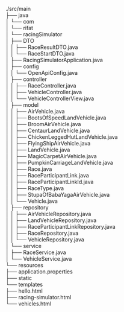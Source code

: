 ./src/main  
├── java  
│   └── com  
│       └── rifat  
│           └── racingSimulator  
│               ├── DTO  
│               │   ├── RaceResultDTO.java  
│               │   └── RaceStartDTO.java  
│               ├── RacingSimulatorApplication.java  
│               ├── config  
│               │   └── OpenApiConfig.java  
│               ├── controller  
│               │   ├── RaceController.java  
│               │   ├── VehicleController.java  
│               │   └── VehicleControllerView.java  
│               ├── model  
│               │   ├── AirVehicle.java  
│               │   ├── BootsOfSpeedLandVehicle.java  
│               │   ├── BroomAirVehicle.java  
│               │   ├── CentaurLandVehicle.java  
│               │   ├── ChickenLeggedHutLandVehicle.java  
│               │   ├── FlyingShipAirVehicle.java  
│               │   ├── LandVehicle.java  
│               │   ├── MagicCarpetAirVehicle.java  
│               │   ├── PumpkinCarriageLandVehicle.java  
│               │   ├── Race.java  
│               │   ├── RaceParticipantLink.java  
│               │   ├── RaceParticipantLinkId.java  
│               │   ├── RaceType.java  
│               │   ├── StupaOfBabaYagaAirVehicle.java  
│               │   └── Vehicle.java  
│               ├── repository  
│               │   ├── AirVehicleRepository.java  
│               │   ├── LandVehicleRepository.java  
│               │   ├── RaceParticipantLinkRepository.java  
│               │   ├── RaceRepository.java  
│               │   └── VehicleRepository.java  
│               └── service  
│                   ├── RaceService.java  
│                   └── VehicleService.java  
└── resources  
    ├── application.properties  
    ├── static  
    └── templates   
        ├── hello.html  
        ├── racing-simulator.html  
        └── vehicles.html  
